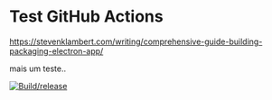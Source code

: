 # Test GitHub Actions

https://stevenklambert.com/writing/comprehensive-guide-building-packaging-electron-app/

mais um teste..

[![Build/release](https://github.com/heliomarpm/ga_testes/actions/workflows/main.yml/badge.svg)](https://github.com/heliomarpm/ga_testes/actions/workflows/main.yml)
